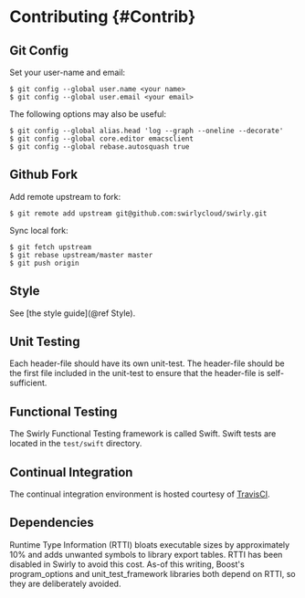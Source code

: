 Contributing {#Contrib}
============

Git Config
----------

Set your user-name and email:

    $ git config --global user.name <your name>
    $ git config --global user.email <your email>

The following options may also be useful:

    $ git config --global alias.head 'log --graph --oneline --decorate'
    $ git config --global core.editor emacsclient
    $ git config --global rebase.autosquash true

Github Fork
-----------

Add remote upstream to fork:

    $ git remote add upstream git@github.com:swirlycloud/swirly.git

Sync local fork:

    $ git fetch upstream
    $ git rebase upstream/master master
    $ git push origin

Style
-----

See [the style guide](@ref Style).

Unit Testing
------------

Each header-file should have its own unit-test. The header-file should be the first file included in
the unit-test to ensure that the header-file is self-sufficient.

Functional Testing
------------------

The Swirly Functional Testing framework is called Swift. Swift tests are located in the `test/swift`
directory.

Continual Integration
---------------------

The continual integration environment is hosted courtesy of [TravisCI].

Dependencies
------------

Runtime Type Information (RTTI) bloats executable sizes by approximately 10% and adds unwanted
symbols to library export tables. RTTI has been disabled in Swirly to avoid this cost. As-of this
writing, Boost's program\_options and unit\_test_framework libraries both depend on RTTI, so they
are deliberately avoided.

[TravisCI]: http://travis-ci.org/swirlycloud/swirly
